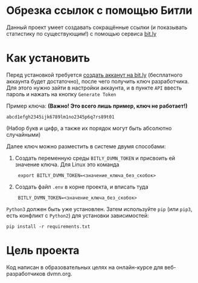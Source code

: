 # Обрезка ссылок с помощью Битли

Данный проект умеет создавать сокращённые ссылки (и показывать статистику по существующим!) с помощью сервиса [bit.ly](https://bit.ly)
# Как установить

Перед установкой требуется
[создать акканут на bit.ly](https://bitly.com/a/sign_up?rd=%2Forganization%2Fdefault%2Fsubscription%3Ftier%3Dstarter%26billing%3Dannual%26suppress_blocking%3Dfalse%26payment_form%3Dtrue)
(бесплатного аккаунта будет достаточно), после чего получить ключ разработчика. Для этого нужно зайти в настройки аккаунта, и в пункте `API`
ввесть пароль и нажать на кнопку `Generate Token`

Пример ключа: **(Важно! Это всего лишь пример, ключ не работает!)**

```
abcd1efgh2345ijk6789lm1no2345p6q7rs89t01
```

(Набор букв и цифр, а также их порядок могут быть абсолютно случайными)

Далее ключ можно разместить в системе двумя способами:

1) Создать переменную среды `BITLY_DVMN_TOKEN` и присвоить ей значение ключа. Для Linux это команда

        export BITLY_DVMN_TOKEN=<значение_ключа_без_скобок>

2) Создать файл `.env` в корне проекта, и вписать туда

        BITLY_DVMN_TOKEN=<значение_ключа_без_скобок>


`Python3` должен быть уже установлен. Затем используйте `pip` (или `pip3`, есть конфликт с `Python2`) для установки зависимостей:

```pip install -r requirements.txt```

# Цель проекта

Код написан в образовательных целях на онлайн-курсе для веб-разработчиков dvmn.org.